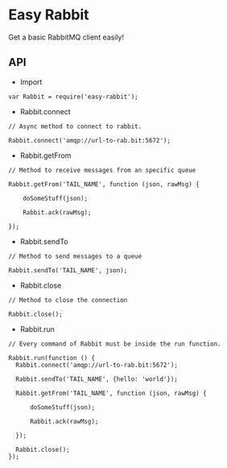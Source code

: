 # Easy Rabbit

Get a basic RabbitMQ client easily!

## API
* Import

```
var Rabbit = require('easy-rabbit');
```

* Rabbit.connect

```
// Async method to connect to rabbit.

Rabbit.connect('amqp://url-to-rab.bit:5672');
```

* Rabbit.getFrom

```
// Method to receive messages from an specific queue

Rabbit.getFrom('TAIL_NAME', function (json, rawMsg) {

    doSomeStuff(json);

    Rabbit.ack(rawMsg);

});
```

* Rabbit.sendTo

```
// Method to send messages to a queue

Rabbit.sendTo('TAIL_NAME', json);
```

* Rabbit.close

```
// Method to close the connection

Rabbit.close();
```

* Rabbit.run

```
// Every command of Rabbit must be inside the run function.

Rabbit.run(function () {
  Rabbit.connect('amqp://url-to-rab.bit:5672');

  Rabbit.sendTo('TAIL_NAME', {hello: 'world'});

  Rabbit.getFrom('TAIL_NAME', function (json, rawMsg) {

      doSomeStuff(json);

      Rabbit.ack(rawMsg);

  });

  Rabbit.close();
});
```
